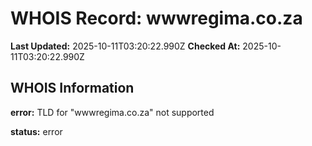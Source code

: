 # WHOIS Record: wwwregima.co.za

**Last Updated:** 2025-10-11T03:20:22.990Z
**Checked At:** 2025-10-11T03:20:22.990Z

## WHOIS Information

**error:** TLD for "wwwregima.co.za" not supported

**status:** error

